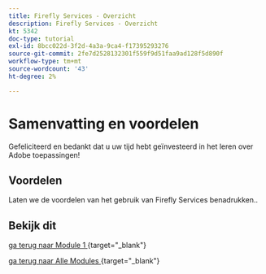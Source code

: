 ```yaml
---
title: Firefly Services - Overzicht
description: Firefly Services - Overzicht
kt: 5342
doc-type: tutorial
exl-id: 8bcc022d-3f2d-4a3a-9ca4-f17395293276
source-git-commit: 2fe7d2528132301f559f9d51faa9ad128f5d890f
workflow-type: tm+mt
source-wordcount: '43'
ht-degree: 2%

---
```


# Samenvatting en voordelen

Gefeliciteerd en bedankt dat u uw tijd hebt geïnvesteerd in het leren over Adobe toepassingen!

## Voordelen

Laten we de voordelen van het gebruik van Firefly Services benadrukken..


## Bekijk dit


[ ga terug naar Module 1 ](./firefly-services.md){target="_blank"}

[ ga terug naar Alle Modules ](../../../overview.md){target="_blank"}
